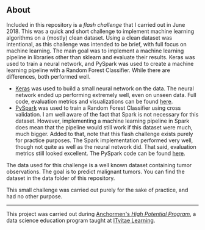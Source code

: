 ## About

Included in this repository is a *flash challenge* that I carried out in June 2018. This was a quick and short challenge to implement machine learning algorithms on a (mostly) clean dataset. Using a clean dataset was intentional, as this challenge was intended to be brief, with full focus on machine learning. The main goal was to implement a machine learning pipeline in libraries other than sklearn and evaluate their results. 
Keras was used to train a neural network, and PySpark was used to create a machine learning pipeline with a Random Forest Classifier. While there are differences, both performed well.

- [Keras](https://keras.io "Keras") was used to build a small neural network on the data. The neural network ended up performing extremely well, even on unseen data. Full code, evaluation metrics and visualizations can be found [here](https://github.com/YouriImm/Flash-Challenge---Tumor-Prediction/blob/master/code/Keras%20NN%20Cancer%20Data.ipynb). 
- [PySpark](http://spark.apache.org/docs/2.1.0/api/python/pyspark.html "Pyspark") was used to train a Random Forest Classifier using cross validation. I am well aware of the fact that Spark is not necessary for this dataset. However, implementing a machine learning pipeline in Spark does mean that the pipeline would still work if this dataset were much, much bigger. Added to that, note that this flash challenge exists purely for practice purposes. The Spark implementation performed very well, though not quite as well as the neural network did. That said, evaluation metrics still looked excellent. The PySpark code can be found [here](https://github.com/YouriImm/Flash-Challenge---Tumor-Prediction/blob/master/code/Spark%20ML%20Cancer%20Data.ipynb). 

The data used for this challenge is a well known dataset containing tumor observations. The goal is to predict malignant tumors. You can find the dataset in the data folder of this repository. 

This small challenge was carried out purely for the sake of practice, and had no other purpose. 
___

This project was carried out during [Anchormen's *High Potential Program*](https://anchormen.nl/services/high-potential-program/ "Anchormen's HPP website"), a data science education program taught at [ITvitae Learning](https://itvitae.nl/ict-opleidingsprogrammas#opleiding-4 "Dutch link").